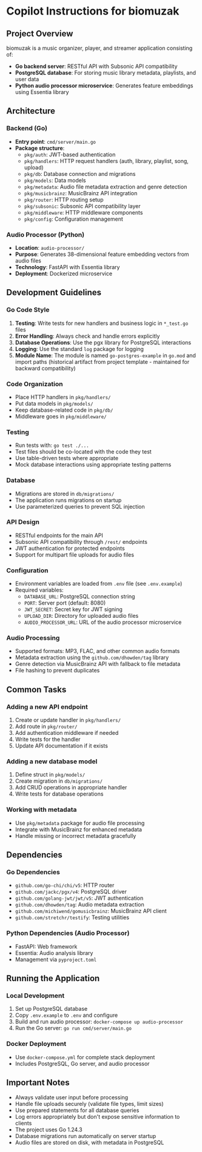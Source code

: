 # Copilot Instructions for biomuzak

## Project Overview

biomuzak is a music organizer, player, and streamer application consisting of:
- **Go backend server**: RESTful API with Subsonic API compatibility
- **PostgreSQL database**: For storing music library metadata, playlists, and user data
- **Python audio processor microservice**: Generates feature embeddings using Essentia library

## Architecture

### Backend (Go)
- **Entry point**: `cmd/server/main.go`
- **Package structure**:
  - `pkg/auth`: JWT-based authentication
  - `pkg/handlers`: HTTP request handlers (auth, library, playlist, song, upload)
  - `pkg/db`: Database connection and migrations
  - `pkg/models`: Data models
  - `pkg/metadata`: Audio file metadata extraction and genre detection
  - `pkg/musicbrainz`: MusicBrainz API integration
  - `pkg/router`: HTTP routing setup
  - `pkg/subsonic`: Subsonic API compatibility layer
  - `pkg/middleware`: HTTP middleware components
  - `pkg/config`: Configuration management

### Audio Processor (Python)
- **Location**: `audio-processor/`
- **Purpose**: Generates 38-dimensional feature embedding vectors from audio files
- **Technology**: FastAPI with Essentia library
- **Deployment**: Dockerized microservice

## Development Guidelines

### Go Code Style
1. **Testing**: Write tests for new handlers and business logic in `*_test.go` files
2. **Error Handling**: Always check and handle errors explicitly
3. **Database Operations**: Use the pgx library for PostgreSQL interactions
4. **Logging**: Use the standard `log` package for logging
5. **Module Name**: The module is named `go-postgres-example` in `go.mod` and import paths (historical artifact from project template - maintained for backward compatibility)

### Code Organization
- Place HTTP handlers in `pkg/handlers/`
- Put data models in `pkg/models/`
- Keep database-related code in `pkg/db/`
- Middleware goes in `pkg/middleware/`

### Testing
- Run tests with: `go test ./...`
- Test files should be co-located with the code they test
- Use table-driven tests where appropriate
- Mock database interactions using appropriate testing patterns

### Database
- Migrations are stored in `db/migrations/`
- The application runs migrations on startup
- Use parameterized queries to prevent SQL injection

### API Design
- RESTful endpoints for the main API
- Subsonic API compatibility through `/rest/` endpoints
- JWT authentication for protected endpoints
- Support for multipart file uploads for audio files

### Configuration
- Environment variables are loaded from `.env` file (see `.env.example`)
- Required variables:
  - `DATABASE_URL`: PostgreSQL connection string
  - `PORT`: Server port (default: 8080)
  - `JWT_SECRET`: Secret key for JWT signing
  - `UPLOAD_DIR`: Directory for uploaded audio files
  - `AUDIO_PROCESSOR_URL`: URL of the audio processor microservice

### Audio Processing
- Supported formats: MP3, FLAC, and other common audio formats
- Metadata extraction using the `github.com/dhowden/tag` library
- Genre detection via MusicBrainz API with fallback to file metadata
- File hashing to prevent duplicates

## Common Tasks

### Adding a new API endpoint
1. Create or update handler in `pkg/handlers/`
2. Add route in `pkg/router/`
3. Add authentication middleware if needed
4. Write tests for the handler
5. Update API documentation if it exists

### Adding a new database model
1. Define struct in `pkg/models/`
2. Create migration in `db/migrations/`
3. Add CRUD operations in appropriate handler
4. Write tests for database operations

### Working with metadata
- Use `pkg/metadata` package for audio file processing
- Integrate with MusicBrainz for enhanced metadata
- Handle missing or incorrect metadata gracefully

## Dependencies

### Go Dependencies
- `github.com/go-chi/chi/v5`: HTTP router
- `github.com/jackc/pgx/v4`: PostgreSQL driver
- `github.com/golang-jwt/jwt/v5`: JWT authentication
- `github.com/dhowden/tag`: Audio metadata extraction
- `github.com/michiwend/gomusicbrainz`: MusicBrainz API client
- `github.com/stretchr/testify`: Testing utilities

### Python Dependencies (Audio Processor)
- FastAPI: Web framework
- Essentia: Audio analysis library
- Management via `pyproject.toml`

## Running the Application

### Local Development
1. Set up PostgreSQL database
2. Copy `.env.example` to `.env` and configure
3. Build and run audio processor: `docker-compose up audio-processor`
4. Run the Go server: `go run cmd/server/main.go`

### Docker Deployment
- Use `docker-compose.yml` for complete stack deployment
- Includes PostgreSQL, Go server, and audio processor

## Important Notes

- Always validate user input before processing
- Handle file uploads securely (validate file types, limit sizes)
- Use prepared statements for all database queries
- Log errors appropriately but don't expose sensitive information to clients
- The project uses Go 1.24.3
- Database migrations run automatically on server startup
- Audio files are stored on disk, with metadata in PostgreSQL
